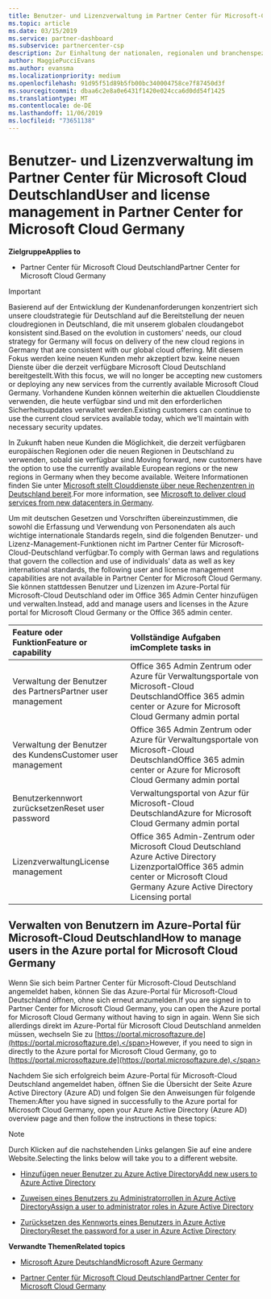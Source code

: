 ```yaml
---
title: Benutzer- und Lizenzverwaltung im Partner Center für Microsoft-Cloud Deutschland | Partner Center für Microsoft-Cloud Deutschland
ms.topic: article
ms.date: 03/15/2019
ms.service: partner-dashboard
ms.subservice: partnercenter-csp
description: Zur Einhaltung der nationalen, regionalen und branchenspezifischen Anforderungen, die für die Erfassung und Verwendung von Personendaten gelten, sind Benutzerverwaltungsfunktionen nicht im Partner Center für Microsoft-Cloud Deutschland verfügbar. Stattdessen können Sie Benutzer im Azure-Portal für Microsoft-Cloud Deutschland hinzufügen und verwalten.
author: MaggiePucciEvans
ms.author: evansma
ms.localizationpriority: medium
ms.openlocfilehash: 91d95f51d89b5fb00bc340004758ce7f87450d3f
ms.sourcegitcommit: dbaa6c2e8a0e6431f1420e024cca6d0dd54f1425
ms.translationtype: MT
ms.contentlocale: de-DE
ms.lasthandoff: 11/06/2019
ms.locfileid: "73651138"
---
```

# <a name="user-and-license-management-in-partner-center-for-microsoft-cloud-germany"></a><span data-ttu-id="80c33-104">Benutzer- und Lizenzverwaltung im Partner Center für Microsoft Cloud Deutschland</span><span class="sxs-lookup"><span data-stu-id="80c33-104">User and license management in Partner Center for Microsoft Cloud Germany</span></span>

<span data-ttu-id="80c33-105">**Zielgruppe**</span><span class="sxs-lookup"><span data-stu-id="80c33-105">**Applies to**</span></span>

-  <span data-ttu-id="80c33-106">Partner Center für Microsoft Cloud Deutschland</span><span class="sxs-lookup"><span data-stu-id="80c33-106">Partner Center for Microsoft Cloud Germany</span></span>

> [!IMPORTANT]
> <span data-ttu-id="80c33-107">Basierend auf der Entwicklung der Kundenanforderungen konzentriert sich unsere cloudstrategie für Deutschland auf die Bereitstellung der neuen cloudregionen in Deutschland, die mit unserem globalen cloudangebot konsistent sind.</span><span class="sxs-lookup"><span data-stu-id="80c33-107">Based on the evolution in customers' needs, our cloud strategy for Germany will focus on delivery of the new cloud regions in Germany that are consistent with our global cloud offering.</span></span> <span data-ttu-id="80c33-108">Mit diesem Fokus werden keine neuen Kunden mehr akzeptiert bzw. keine neuen Dienste über die derzeit verfügbare Microsoft Cloud Deutschland bereitgestellt.</span><span class="sxs-lookup"><span data-stu-id="80c33-108">With this focus, we will no longer be accepting new customers or deploying any new services from the currently available Microsoft Cloud Germany.</span></span> <span data-ttu-id="80c33-109">Vorhandene Kunden können weiterhin die aktuellen Clouddienste verwenden, die heute verfügbar sind und mit den erforderlichen Sicherheitsupdates verwaltet werden.</span><span class="sxs-lookup"><span data-stu-id="80c33-109">Existing customers can continue to use the current cloud services available today, which we'll maintain with necessary security updates.</span></span>
>  
> <span data-ttu-id="80c33-110">In Zukunft haben neue Kunden die Möglichkeit, die derzeit verfügbaren europäischen Regionen oder die neuen Regionen in Deutschland zu verwenden, sobald sie verfügbar sind.</span><span class="sxs-lookup"><span data-stu-id="80c33-110">Moving forward, new customers have the option to use the currently available European regions or the new regions in Germany when they become available.</span></span> <span data-ttu-id="80c33-111">Weitere Informationen finden Sie unter [Microsoft stellt Clouddienste über neue Rechenzentren in Deutschland bereit](https://news.microsoft.com/europe/2018/08/31/microsoft-to-deliver-cloud-services-from-new-datacentres-in-germany-in-2019-to-meet-evolving-customer-needs/).</span><span class="sxs-lookup"><span data-stu-id="80c33-111">For more information, see [Microsoft to deliver cloud services from new datacenters in Germany](https://news.microsoft.com/europe/2018/08/31/microsoft-to-deliver-cloud-services-from-new-datacentres-in-germany-in-2019-to-meet-evolving-customer-needs/).</span></span>

<span data-ttu-id="80c33-112">Um mit deutschen Gesetzen und Vorschriften übereinzustimmen, die sowohl die Erfassung und Verwendung von Personendaten als auch wichtige internationale Standards regeln, sind die folgenden Benutzer- und Lizenz-Management-Funktionen nicht im Partner Center für Microsoft-Cloud-Deutschland verfügbar.</span><span class="sxs-lookup"><span data-stu-id="80c33-112">To comply with German laws and regulations that govern the collection and use of individuals' data as well as key international standards, the following user and license management capabilities are not available in Partner Center for Microsoft Cloud Germany.</span></span> <span data-ttu-id="80c33-113">Sie können stattdessen Benutzer und Lizenzen im Azure-Portal für Microsoft-Cloud Deutschland oder im Office 365 Admin Center hinzufügen und verwalten.</span><span class="sxs-lookup"><span data-stu-id="80c33-113">Instead, add and manage users and licenses in the Azure portal for Microsoft Cloud Germany or the Office 365 admin center.</span></span>

<span data-ttu-id="80c33-114">Feature oder Funktion</span><span class="sxs-lookup"><span data-stu-id="80c33-114">Feature or capability</span></span> | <span data-ttu-id="80c33-115">Vollständige Aufgaben im</span><span class="sxs-lookup"><span data-stu-id="80c33-115">Complete tasks in</span></span>
:--- | :---
<span data-ttu-id="80c33-116">Verwaltung der Benutzer des Partners</span><span class="sxs-lookup"><span data-stu-id="80c33-116">Partner user management</span></span> | <span data-ttu-id="80c33-117">Office 365 Admin Zentrum oder Azure für Verwaltungsportale von Microsoft-Cloud Deutschland</span><span class="sxs-lookup"><span data-stu-id="80c33-117">Office 365 admin center or Azure for Microsoft Cloud Germany admin portal</span></span>
<span data-ttu-id="80c33-118">Verwaltung der Benutzer des Kundens</span><span class="sxs-lookup"><span data-stu-id="80c33-118">Customer user management</span></span> | <span data-ttu-id="80c33-119">Office 365 Admin Zentrum oder Azure für Verwaltungsportale von Microsoft-Cloud Deutschland</span><span class="sxs-lookup"><span data-stu-id="80c33-119">Office 365 admin center or Azure for Microsoft Cloud Germany admin portal</span></span>
<span data-ttu-id="80c33-120">Benutzerkennwort zurücksetzen</span><span class="sxs-lookup"><span data-stu-id="80c33-120">Reset user password</span></span> | <span data-ttu-id="80c33-121">Verwaltungsportal von Azur für Microsoft-Cloud Deutschland</span><span class="sxs-lookup"><span data-stu-id="80c33-121">Azure for Microsoft Cloud Germany admin portal</span></span>
<span data-ttu-id="80c33-122">Lizenzverwaltung</span><span class="sxs-lookup"><span data-stu-id="80c33-122">License management</span></span> | <span data-ttu-id="80c33-123">Office 365 Admin-Zentrum oder Microsoft Cloud Deutschland Azure Active Directory Lizenzportal</span><span class="sxs-lookup"><span data-stu-id="80c33-123">Office 365 admin center or Microsoft Cloud Germany Azure Active Directory Licensing portal</span></span>

## <a name="how-to-manage-users-in-the-azure-portal-for-microsoft-cloud-germany"></a><span data-ttu-id="80c33-124">Verwalten von Benutzern im Azure-Portal für Microsoft-Cloud Deutschland</span><span class="sxs-lookup"><span data-stu-id="80c33-124">How to manage users in the Azure portal for Microsoft Cloud Germany</span></span> 

<span data-ttu-id="80c33-125">Wenn Sie sich beim Partner Center für Microsoft-Cloud Deutschland angemeldet haben, können Sie das Azure-Portal für Microsoft-Cloud Deutschland öffnen, ohne sich erneut anzumelden.</span><span class="sxs-lookup"><span data-stu-id="80c33-125">If you are signed in to Partner Center for Microsoft Cloud Germany, you can open the Azure portal for Microsoft Cloud Germany without having to sign in again.</span></span> <span data-ttu-id="80c33-126">Wenn Sie sich allerdings direkt im Azure-Portal für Microsoft Cloud Deutschland anmelden müssen, wechseln Sie zu [https://portal.microsoftazure.de](https://portal.microsoftazure.de).</span><span class="sxs-lookup"><span data-stu-id="80c33-126">However, if you need to sign in directly to the Azure portal for Microsoft Cloud Germany, go to [https://portal.microsoftazure.de](https://portal.microsoftazure.de).</span></span> 

<span data-ttu-id="80c33-127">Nachdem Sie sich erfolgreich beim Azure-Portal für Microsoft-Cloud Deutschland angemeldet haben, öffnen Sie die Übersicht der Seite Azure Active Directory (Azure AD) und folgen Sie den Anweisungen für folgende Themen:</span><span class="sxs-lookup"><span data-stu-id="80c33-127">After you have signed in successfully to the Azure portal for Microsoft Cloud Germany, open your Azure Active Directory (Azure AD) overview page and then follow the instructions in these topics:</span></span>

> [!NOTE]  
> <span data-ttu-id="80c33-128">Durch Klicken auf die nachstehenden Links gelangen Sie auf eine andere Website.</span><span class="sxs-lookup"><span data-stu-id="80c33-128">Selecting the links below will take you to a different website.</span></span> 

-  [<span data-ttu-id="80c33-129">Hinzufügen neuer Benutzer zu Azure Active Directory</span><span class="sxs-lookup"><span data-stu-id="80c33-129">Add new users to Azure Active Directory</span></span>](https://docs.microsoft.com/azure/active-directory/active-directory-users-create-azure-portal)

-  [<span data-ttu-id="80c33-130">Zuweisen eines Benutzers zu Administratorrollen in Azure Active Directory</span><span class="sxs-lookup"><span data-stu-id="80c33-130">Assign a user to administrator roles in Azure Active Directory</span></span>](https://docs.microsoft.com/azure/active-directory/active-directory-users-assign-role-azure-portal)

-  [<span data-ttu-id="80c33-131">Zurücksetzen des Kennworts eines Benutzers in Azure Active Directory</span><span class="sxs-lookup"><span data-stu-id="80c33-131">Reset the password for a user in Azure Active Directory</span></span>](https://docs.microsoft.com/azure/active-directory/active-directory-users-reset-password-azure-portal)

<span data-ttu-id="80c33-132">**Verwandte Themen**</span><span class="sxs-lookup"><span data-stu-id="80c33-132">**Related topics**</span></span>

-  [<span data-ttu-id="80c33-133">Microsoft Azure Deutschland</span><span class="sxs-lookup"><span data-stu-id="80c33-133">Microsoft Azure Germany</span></span>](https://azure.microsoft.com/global-infrastructure/germany/)

-  [<span data-ttu-id="80c33-134">Partner Center für Microsoft Cloud Deutschland</span><span class="sxs-lookup"><span data-stu-id="80c33-134">Partner Center for Microsoft Cloud Germany</span></span>](partner-center-for-microsoft-cloud-germany.md)


